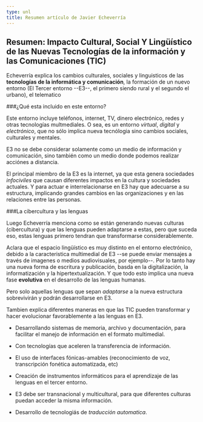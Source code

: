 ```yaml
---
type: unl
title: Resumen artículo de Javier Echeverría
---
```


Resumen: Impacto Cultural, Social Y Lingüístico de las Nuevas Tecnologías de la información y las Comunicaciones (TIC)
-------------------------

Echeverría explica los cambios culturales, sociales y linguisticos de las **tecnologías de la informática y comunicación**, la formación de un nuevo entorno (El Tercer entorno --E3--, el primero siendo rural y el segundo el urbano), el telematico 

###¿Qué esta incluido en este entorno?

Este entorno incluye teléfonos, internet, TV, dinero electrónico, redes y otras tecnologías multmediales. O sea, es un entorno *virtual*, *digital* y *electrónico*, que no sólo implica nueva tecnólogia sino cambios sociales, culturales y mentales.

E3 no se debe considerar solamente como un medio de información y comunicación, sino también como un medio donde podemos realizar acciónes a distancia.

El principal miembro de la E3 es la internet, ya que esta genera sociedades *infociviles* que causan diferentes impactos en la cultura y sociedades actuales. Y para actuar e interrelacionarse en E3 hay que adecuarse a su estructura, implicando grandes cambios en las organizaciones y en las relaciones entre las personas.

###La cibercultura y las lenguas

Luego Echeverría menciona como se están generando nuevas culturas (cibercultura) y que las lenguas pueden adaptarse a estas, pero que suceda eso, estas lenguas primero tendran que transformarse considerablemente.

Aclara que el espacio lingüístico es muy distinto en el entorno electrónico, debido a la caracteristica multimedial de E3 --se puede enviar mensajes a través de imagenes o medios audiovisuales, por ejemplo--. Por lo tanto hay una nueva forma de escritura y publicación, basda en la digitalización, la informatización y la hipertextualización. Y que todo esto implica una nueva fase **evolutiva** en el desarrollo de las lenguas humanas.

Pero solo aquellas lenguas que sepan *adaptarse* a la nueva estructura sobrevivirán y podrán desarrollarse en E3.

Tambien explica diferentes maneras en que las TIC pueden transformar y hacer evolucionar favorablemente a las lenguas en E3.

*   Desarrollando sistemas de memoria, archivo y documentación, para facilitar el manejo de información en el formato multimedial.

*   Con tecnologías que aceleren la transferencia de información.

*   El uso de interfaces fónicas-amables (reconocimiento de voz, transcripción fonética automatizada, etc)

*   Creación de instrumentos informáticos para el aprendizaje de las lenguas en el tercer entorno.

*   E3 debe ser transnacional y multicultural, para que diferentes culturas puedan acceder la misma información.

+   Desarrollo de tecnologiás de *traducción automatica*.

